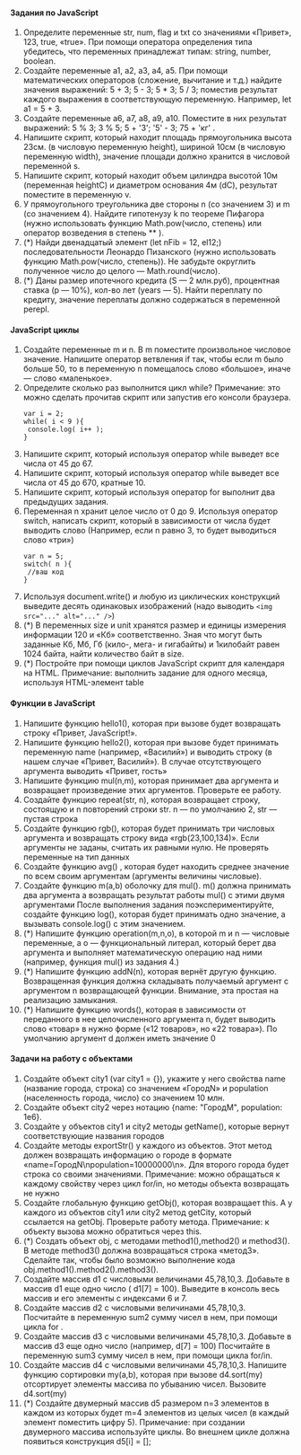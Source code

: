 #### Задания по JavaScript
1. Определите переменные str, num, flag и txt со значениями «Привет», 123, true, «true».
При помощи оператора определения типа убедитесь, что переменных принадлежат типам: string, number, boolean.
2. Создайте переменные a1, a2, a3, a4, a5. При помощи математических операторов (сложение, вычитание и т.д.)
найдите значения выражений:
5 + 3;
5 - 3;
5 * 3;
5 / 3;
поместив результат каждого выражения в соответствующую переменную. Например, let a1 = 5 + 3.
3. Создайте переменные a6, a7, a8, a9, a10. Поместите в них результат выражений:
5 % 3;
3 % 5;
5 + '3';
'5' - 3;
75 + 'кг'
.
4. Напишите скрипт, который находит площадь прямоугольника высота 23см. (в числовую переменную height),
шириной 10см (в числовую переменную width), значение площади должно хранится в числовой переменной s.
5. Напишите скрипт, который находит объем цилиндра высотой 10м (переменная heightC) и диаметром основания 4м (dC),
результат поместите в переменную v.
6. У прямоугольного треугольника две стороны n (со значением 3) и m (со значением 4). Найдите гипотенузу k по теореме
Пифагора (нужно использовать функцию Math.pow(число, степень) или оператор возведения в степень ** ).
7. (*) Найди двенадцатый элемент (let nFib = 12, el12;) последовательности Леонардо Пизанского
(нужно использовать функцию Math.pow(число, степень)). Не забудьте округлить полученное число до целого — Math.round(число).
8. (*) Даны размер ипотечного кредита (S — 2 млн.руб), процентная ставка (p  — 10%), кол-во лет (years — 5).
Найти переплату по кредиту, значение переплаты должно содержаться в переменной perepl.

#### JavaScript циклы
1. Создайте переменные m и n. В m поместите произвольное числовое значение. Напишите оператор ветвления if так,
чтобы если m было больше 50, то в переменную n помещалось слово «большое», иначе — слово «маленькое».
2. Определите сколько раз выполнится цикл while? Примечание: это можно сделать прочитав скрипт или запустив его консоли браузера.
    ```
    var i = 2;
    while( i < 9 ){
     console.log( i++ );
    }
    ```
3. Напишите скрипт, который используя оператор while выведет все числа от 45 до 67.
4. Напишите скрипт, который используя оператор while выведет все числа от 45 до 670, кратные 10.
5. Напишите скрипт, который используя оператор for выполнит два предыдущих задания.
6. Переменная n хранит целое число от 0 до 9. Используя оператор switch, написать скрипт, который
в зависимости от числа будет выводить слово (Например, если n равно 3, то будет выводиться слово «три»)
    ```
    var n = 5;
    switch( n ){
     //ваш код
    }
    ```
7. Используя document.write() и любую из циклических конструкций выведите  десять одинаковых
изображений (надо выводить `<img src="..." alt="..." />`)
8. (*) В переменных size и unit хранятся размер и единицы измерения информации 120 и «Кб» соответственно.
Зная что могут быть заданные Кб, Мб, Гб (кило-, мега- и гигабайты) и 1килобайт равен 1024 байта, найти количество байт в size.
9. (*) Постройте при помощи циклов JavaScript скрипт для календаря на HTML. Примечание: выполнить задание
для одного месяца, используя HTML-элемент table

#### Функции в JavaScript
1. Напишите функцию hello1(), которая при вызове будет возвращать строку «Привет, JavaScript!».
2. Напишите функцию hello2(), которая при вызове будет принимать переменную name (например, «Василий») и выводить строку 
(в нашем случае «Привет, Василий»).  В случае отсутствующего аргумента выводить «Привет, гость»
3. Напишите функцию mul(n,m), которая принимает два аргумента и возвращает произведение этих аргументов. Проверьте ее работу.
4. Создайте функцию repeat(str, n), которая возвращает строку, состоящую и n повторений строки str. n — по умолчанию 2, 
str — пустая строка
5. Создайте функцию rgb(), которая будет принимать три числовых аргумента и возвращать строку вида «rgb(23,100,134)». 
Если аргументы не заданы, считать их равными нулю. Не проверять переменные на тип данных
6. Создайте функцию avg() , которая будет находить среднее значение по всем своим аргументам (аргументы величины числовые).
7. Создайте функцию m(a,b) оболочку для mul(). m() должна принимать два аргумента а возвращать результат работы mul() 
с этими двумя аргументами После выполнения задания поэкспериментируйте, создайте функцию log(), которая будет принимать одно 
значение, а вызывать  console.log() с этим значением.
8. (*) Напишите функцию operation(m,n,o), в которой m и n — числовые переменные, а o — функциональный литерал, который берет 
два аргумента и выполняет математическую операцию над ними (например, функция mul() из задания 4.)
9. (*) Напишите функцию addN(n), которая вернёт другую функцию. Возвращенная функция должна складывать получаемый аргумент 
с аргументом n возвращающей функции. Внимание, эта простая на реализацию замыкания.
10. (*) Напишите функцию words(),  которая в зависимости от переданного в нее целочисленного аргумента n, будет выводить 
слово «товар» в нужно форме («12 товаров», но «22 товара»). По умолчанию аргумент d должен иметь значение 0

#### Задачи на работу с объектами
1. Создайте объект city1 (var city1 = {}), укажите у него свойства name (название города, строка) со значением «ГородN» и 
population (населенность города, число) со значением 10 млн.
2. Создайте объект city2 через нотацию {name: "ГородM", population: 1e6}.
3. Создайте у объектов city1 и city2 методы getName(), которые вернут соответствующие названия городов
4. Создайте методы exportStr() у каждого из объектов. Этот метод должен возвращать информацию о городе в формате 
«name=ГородN\npopulation=10000000\n». Для второго города будет строка со своими значениями. Примечание: можно обращаться 
к каждому свойству через цикл for/in, но методы объекта возвращать не нужно
5. Создайте глобальную функцию getObj(), которая возвращает this. А у каждого из объектов city1 или city2 метод getCity, 
который ссылается на getObj. Проверьте работу метода. Примечание: к объекту вызова можно обратиться через this.
6. (*) Создать объект obj, с методами method1(),method2() и method3(). В методе method3() должна возвращаться строка «метод3». 
Сделайте так, чтобы было возможно выполнение кода obj.method1().method2().method3().
7. Создайте массив d1 с числовыми величинами 45,78,10,3.  Добавьте в массив d1 еще одно число ( d1[7] = 100). 
Выведите в консоль весь массив и его элементы с индексами 6 и 7.
8. Создайте массив d2 с числовыми величинами 45,78,10,3. Посчитайте в переменную sum2 сумму чисел в нем, при помощи цикла for .
9. Создайте массив d3 с числовыми величинами 45,78,10,3. Добавьте в массив d3 еще одно число (например, d[7] = 100) 
Посчитайте в переменную sum3 сумму чисел в нем, при помощи цикла for/in.
10. Создайте массив d4 с числовыми величинами 45,78,10,3. Напишите функцию сортировки my(a,b), которая при вызове d4.sort(my) 
отсортирует элементы массива по убыванию чисел. Вызовите d4.sort(my)
11. (*) Создайте двумерный массив d5 размером n=3 элементов в каждом из которых будет m=4 элементов из целых чисел (в каждый 
элемент поместить цифру 5). Примечание: при создании двумерного массива используйте циклы. 
Во внешнем цикле должна появиться конструкция d5[i] = [];